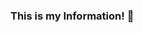 ### This is my Information! 👋

<!--
**salamonyfares/salamonyfares** is a ✨ _special_ ✨ repository because its `README.md` (this file) appears on your GitHub profile.

Here are some ideas to get you started:

- 🔭 I’m currently working on ... Medical Image Segmentation Using U-Nets
- 🌱 I’m currently learning ... Tensorflow, Pytorch, React.js
- 👯 I’m looking to collaborate on ... React.js
- 🤔 I’m looking for help with ... Pytorch
- 💬 Ask me about ... Anything
- 📫 How to reach me: ... fares.salamouny@gmail.com
- 😄 Pronouns: ... Me/I
- ⚡ Fun fact: ... I Just Graduated!
-->
